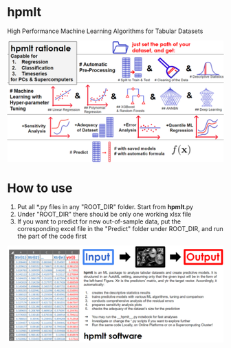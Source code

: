 # hpmlt
High Performance Machine Learning Algorithms for Tabular Datasets


![alt text](https://github.com/nbakas/hpmlt/blob/main/docs/hpmltFeatures.png)


# How to use
1) Put all *.py files in any "ROOT_DIR" folder. Start from __hpmlt__.py
2) Under "ROOT_DIR" there should be only one working xlsx file
3) If you want to predict for new out-of-sample data, put the corresponding excel file in the "Predict" folder under ROOT_DIR, and run the <Open Dataset> part of the code first


![alt text](https://github.com/nbakas/hpmlt/blob/main/docs/hpmlt.png)
